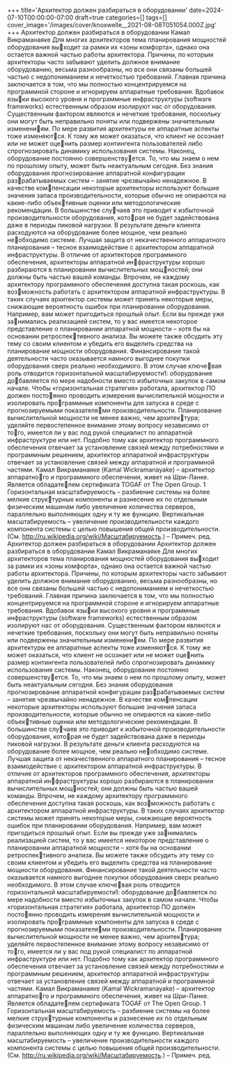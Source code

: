 +++
title='Архитектор должен разбираться в оборудовании'
date=2024-07-10T00:00:00-07:00
draft=true
categories=[]
tags=[]
cover_image='/images/cover/knoxwelle__2021-08-08T051054.000Z.jpg'
+++
Архитектор должен 
разбираться в оборудовании
Камал Викраманаяке
Для многих архитекторов тема планирования мощностей оборудования выходит за рамки их «зоны комфорта», однако она остается важной частью
работы архитектора. Причины, по которым архитекторы часто забывают
уделить должное внимание оборудованию, весьма разнообразны, но все они
связаны большей частью с недопониманием и нечеткостью требований.
Главная причина заключается в том, что мы полностью концентрируемся на
программной стороне и игнорируем аппаратные требования. Вдобавок языки высокого уровня и программные инфраструктуры (software frameworks)
естественным образом изолируют нас от оборудования.
Существенным фактором являются и нечеткие требования, поскольку они
могут быть неправильно поняты или подвержены значительным изменениям. По мере развития архитектуры ее аппаратные аспекты тоже изменяются. К тому же может оказаться, что клиент не осознает или не может оценить размер контингента пользователей либо спрогнозировать динамику
использования системы. Наконец, оборудование постоянно совершенствуется. То, что мы знаем о нем по прошлому опыту, может быть неактуальным
сегодня.
Без знания оборудования прогнозирование аппаратной конфигурации разрабатываемых систем – занятие чрезвычайно ненадежное. В качестве компенсации некоторые архитекторы используют большие значения запаса
производительности, которые обычно не опираются на какие-либо объективные оценки или методологические рекомендации. В большинстве случаев это приводит к избыточной производительности оборудования, которая не будет задействована даже в периоды пиковой нагрузки. В результате
деньги клиента расходуются на оборудование более мощное, чем реально необходимо системе.
Лучшая защита от некачественного аппаратного планирования – тесное
взаимодействие с архитектором аппаратной инфраструктуры. В отличие
от архитекторов программного обеспечения, архитекторы аппаратной инфраструктуры хорошо разбираются в планировании вычислительных мощностей; они должны быть частью вашей команды. Впрочем, не каждому
архитектору программного обеспечения доступна такая роскошь, как возможность работать с архитектором аппаратной инфраструктуры. В таких
случаях архитектор системы может принять некоторые меры, снижающие
вероятность ошибок при планировании оборудования.
Например, вам может пригодиться прошлый опыт. Если вы прежде уже занимались реализацией систем, то у вас имеется некоторое представление
о планировании аппаратной мощности – хотя бы на основании ретроспективного анализа. Вы можете также обсудить эту тему со своим клиентом
и убедить его выделить средства на планирование мощности оборудования.
Финансирование такой деятельности часто оказывается намного выгоднее
покупки оборудования сверх реально необходимого. В этом случае ключевая роль отводится горизонтальной масштабируемости1: оборудование добавляется по мере надобности вместо избыточных закупок в самом начале.
Чтобы «горизонтальная стратегия» работала, архитектор ПО должен постоянно проводить измерения вычислительной мощности и изолировать программные компоненты для запуска в среде с прогнозируемыми показателями производительности.
Планирование вычислительной мощности не менее важно, чем архитектура; уделяйте первостепенное внимание этому вопросу независимо от того, имеется ли у вас под рукой специалист по аппаратной инфраструктуре
или нет. Подобно тому как архитектор программного обеспечения отвечает
за установление связей между потребностями и программным решением,
архитектор аппаратной инфраструктуры отвечает за установление связей
между аппаратной и программной частями.
Камал Викраманаяке (Kamal Wickramanayake) – архитектор аппаратного и программного обеспечения, живет на Шри-Ланке. Является обладателем сертификата TOGAF от The Open Group.
1 Горизонтальная масштабируемость – разбиение системы на более мелкие структурные компоненты и разнесение их по отдельным физическим машинам либо
увеличение количества серверов, параллельно выполняющих одну и ту же
функцию. Вертикальная масштабируемость – увеличение производительности
каждого компонента системы с целью повышения общей производительности.
(См. http://ru.wikipedia.org/wiki/Масштабируемость.) – Примеч. ред.  Архитектор должен разбираться в оборудовании 
Архитектор должен 
разбираться в оборудовании
Камал Викраманаяке
Для многих архитекторов тема планирования мощностей оборудования выходит за рамки их «зоны комфорта», однако она остается важной частью
работы архитектора. Причины, по которым архитекторы часто забывают
уделить должное внимание оборудованию, весьма разнообразны, но все они
связаны большей частью с недопониманием и нечеткостью требований.
Главная причина заключается в том, что мы полностью концентрируемся на
программной стороне и игнорируем аппаратные требования. Вдобавок языки высокого уровня и программные инфраструктуры (software frameworks)
естественным образом изолируют нас от оборудования.
Существенным фактором являются и нечеткие требования, поскольку они
могут быть неправильно поняты или подвержены значительным изменениям. По мере развития архитектуры ее аппаратные аспекты тоже изменяются. К тому же может оказаться, что клиент не осознает или не может оценить размер контингента пользователей либо спрогнозировать динамику
использования системы. Наконец, оборудование постоянно совершенствуется. То, что мы знаем о нем по прошлому опыту, может быть неактуальным
сегодня.
Без знания оборудования прогнозирование аппаратной конфигурации разрабатываемых систем – занятие чрезвычайно ненадежное. В качестве компенсации некоторые архитекторы используют большие значения запаса
производительности, которые обычно не опираются на какие-либо объективные оценки или методологические рекомендации. В большинстве случаев это приводит к избыточной производительности оборудования, которая не будет задействована даже в периоды пиковой нагрузки. В результате
деньги клиента расходуются на оборудование более мощное, чем реально необходимо системе.
Лучшая защита от некачественного аппаратного планирования – тесное
взаимодействие с архитектором аппаратной инфраструктуры. В отличие
от архитекторов программного обеспечения, архитекторы аппаратной инфраструктуры хорошо разбираются в планировании вычислительных мощностей; они должны быть частью вашей команды. Впрочем, не каждому
архитектору программного обеспечения доступна такая роскошь, как возможность работать с архитектором аппаратной инфраструктуры. В таких
случаях архитектор системы может принять некоторые меры, снижающие
вероятность ошибок при планировании оборудования.
Например, вам может пригодиться прошлый опыт. Если вы прежде уже занимались реализацией систем, то у вас имеется некоторое представление
о планировании аппаратной мощности – хотя бы на основании ретроспективного анализа. Вы можете также обсудить эту тему со своим клиентом
и убедить его выделить средства на планирование мощности оборудования.
Финансирование такой деятельности часто оказывается намного выгоднее
покупки оборудования сверх реально необходимого. В этом случае ключевая роль отводится горизонтальной масштабируемости1: оборудование добавляется по мере надобности вместо избыточных закупок в самом начале.
Чтобы «горизонтальная стратегия» работала, архитектор ПО должен постоянно проводить измерения вычислительной мощности и изолировать программные компоненты для запуска в среде с прогнозируемыми показателями производительности.
Планирование вычислительной мощности не менее важно, чем архитектура; уделяйте первостепенное внимание этому вопросу независимо от того, имеется ли у вас под рукой специалист по аппаратной инфраструктуре
или нет. Подобно тому как архитектор программного обеспечения отвечает
за установление связей между потребностями и программным решением,
архитектор аппаратной инфраструктуры отвечает за установление связей
между аппаратной и программной частями.
Камал Викраманаяке (Kamal Wickramanayake) – архитектор аппаратного и программного обеспечения, живет на Шри-Ланке. Является обладателем сертификата TOGAF от The Open Group.
1 Горизонтальная масштабируемость – разбиение системы на более мелкие структурные компоненты и разнесение их по отдельным физическим машинам либо
увеличение количества серверов, параллельно выполняющих одну и ту же
функцию. Вертикальная масштабируемость – увеличение производительности
каждого компонента системы с целью повышения общей производительности.
(См. http://ru.wikipedia.org/wiki/Масштабируемость.) – Примеч. ред.
